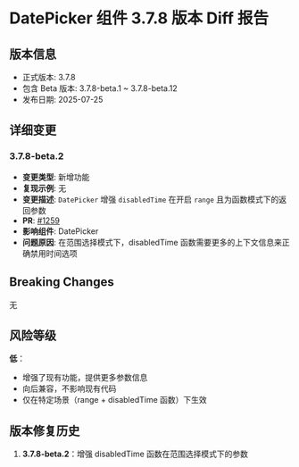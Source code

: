 # DatePicker 组件 3.7.8 版本 Diff 报告

## 版本信息
- 正式版本: 3.7.8
- 包含 Beta 版本: 3.7.8-beta.1 ~ 3.7.8-beta.12
- 发布日期: 2025-07-25

## 详细变更

### 3.7.8-beta.2
- **变更类型**: 新增功能
- **复现示例**: 无
- **变更描述**: `DatePicker` 增强 `disabledTime` 在开启 `range` 且为函数模式下的返回参数
- **PR**: [#1259](https://github.com/sheinsight/shineout-next/pull/1259)
- **影响组件**: DatePicker
- **问题原因**: 在范围选择模式下，disabledTime 函数需要更多的上下文信息来正确禁用时间选项

## Breaking Changes

无

## 风险等级

**低**：
- 增强了现有功能，提供更多参数信息
- 向后兼容，不影响现有代码
- 仅在特定场景（range + disabledTime 函数）下生效

## 版本修复历史

1. **3.7.8-beta.2**：增强 disabledTime 函数在范围选择模式下的参数